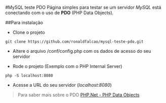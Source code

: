 #MySQL teste PDO
Página simples para testar se um servidor *MySQL* está conectando com o uso de **PDO** (PHP Data Objects).

##Para instalação

* Clone o projeto
```
git clone https://github.com/ronaldfalcao/mysql-teste-pdo.git
```
* Altere o arquivo /conf/config.php com os dados de acesso do seu servidor

* Rode o projeto (Exemplo com o PHP Internal Server)
```
php -S localhost:8080
```
* Acesse a URL do seu servidor (*localhost:8080*)

> Para saber mais sobre o PDO
[PHP.Net - PHP Data Objects](https://secure.php.net/manual/pt_BR/book.pdo.php)


